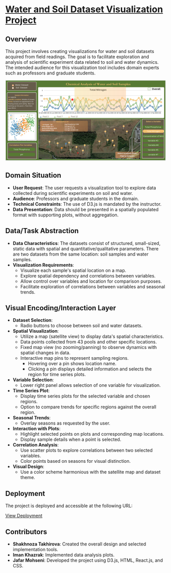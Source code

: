 # [Water and Soil Dataset Visualization Project](https://imankhazrak.github.io/Final_project/)


## Overview

This project involves creating visualizations for water and soil datasets acquired from field readings. The goal is to facilitate exploration and analysis of scientific experiment data related to soil and water dynamics. The intended audience for this visualization tool includes domain experts such as professors and graduate students.

![Overall Design](images/OverallDesign.png)

## Domain Situation

- **User Request**: The user requests a visualization tool to explore data collected during scientific experiments on soil and water.
- **Audience**: Professors and graduate students in the domain.
- **Technical Constraints**: The use of D3.js is mandated by the instructor.
- **Data Presentation**: Data should be presented in a spatially populated format with supporting plots, without aggregation.

## Data/Task Abstraction

- **Data Characteristics**: The datasets consist of structured, small-sized, static data with spatial and quantitative/qualitative parameters. There are two datasets from the same location: soil samples and water samples.
- **Visualization Requirements**:
  - Visualize each sample's spatial location on a map.
  - Explore spatial dependency and correlations between variables.
  - Allow control over variables and location for comparison purposes.
  - Facilitate exploration of correlations between variables and seasonal trends.

## Visual Encoding/Interaction Layer

- **Dataset Selection**:
  - Radio buttons to choose between soil and water datasets.
- **Spatial Visualization**:
  - Utilize a map (satellite view) to display data's spatial characteristics.
  - Data points collected from 43 pools and other specific locations.
  - Fixed map view (no zooming/panning) to observe dynamics with spatial changes in data.
  - Interactive map pins to represent sampling regions.
    - Hovering over a pin shows location name.
    - Clicking a pin displays detailed information and selects the region for time series plots.
- **Variable Selection**:
  - Lower right panel allows selection of one variable for visualization.
- **Time Series Plot**:
  - Display time series plots for the selected variable and chosen regions.
  - Option to compare trends for specific regions against the overall region.
- **Seasonal Trends**:
  - Overlay seasons as requested by the user.
- **Interaction with Plots**:
  - Highlight selected points on plots and corresponding map locations.
  - Display sample details when a point is selected.
- **Correlation Analysis**:
  - Use scatter plots to explore correlations between two selected variables.
  - Color points based on seasons for visual distinction.
- **Visual Design**:
  - Use a color scheme harmonious with the satellite map and dataset theme.

 ## Deployment

The project is deployed and accessible at the following URL:

[View Deployment](https://imankhazrak.github.io/Final_project/)

## Contributors

- **Shakhnoza Takhirova**: Created the overall design and selected implementation tools.
- **Iman Khazrak**: Implemented data analysis plots.
- **Jafar Mohseni**: Developed the project using D3.js, HTML, React.js, and CSS.




